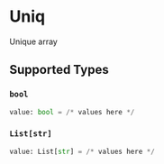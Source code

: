 # Uniq

Unique array


## Supported Types

### `bool`

```python
value: bool = /* values here */
```

### `List[str]`

```python
value: List[str] = /* values here */
```

